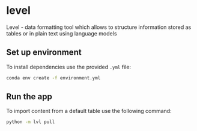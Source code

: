 # level

Level - data formatting tool which allows to structure information stored as tables or in plain text using language models

## Set up environment

To install dependencies use the provided `.yml` file:

```sh
conda env create -f environment.yml
```

## Run the app

To import content from a default table use the following command:

```sh
python -m lvl pull
```
